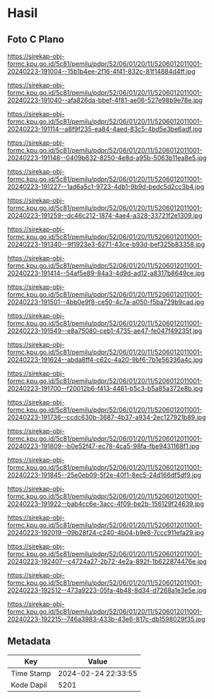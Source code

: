 # Hasil

## Foto C Plano

https://sirekap-obj-formc.kpu.go.id/5c81/pemilu/pdpr/52/06/01/20/11/5206012011001-20240223-191004--15b1b4ee-2f16-4f41-832c-81f14884d4ff.jpg

https://sirekap-obj-formc.kpu.go.id/5c81/pemilu/pdpr/52/06/01/20/11/5206012011001-20240223-191040--afa826da-bbef-4f81-ae06-527e98b9e78e.jpg

https://sirekap-obj-formc.kpu.go.id/5c81/pemilu/pdpr/52/06/01/20/11/5206012011001-20240223-191114--a8f9f235-ea84-4aed-83c5-4bd5e3be6adf.jpg

https://sirekap-obj-formc.kpu.go.id/5c81/pemilu/pdpr/52/06/01/20/11/5206012011001-20240223-191148--0409b632-8250-4e8d-a95b-5063b11ea8e5.jpg

https://sirekap-obj-formc.kpu.go.id/5c81/pemilu/pdpr/52/06/01/20/11/5206012011001-20240223-191227--1ad6a5c1-9723-4db1-9b9d-bedc5d2cc3b4.jpg

https://sirekap-obj-formc.kpu.go.id/5c81/pemilu/pdpr/52/06/01/20/11/5206012011001-20240223-191259--dc46c212-1874-4ae4-a328-33721f2e1309.jpg

https://sirekap-obj-formc.kpu.go.id/5c81/pemilu/pdpr/52/06/01/20/11/5206012011001-20240223-191340--9f1923e3-6271-43ce-b93d-bef325b83358.jpg

https://sirekap-obj-formc.kpu.go.id/5c81/pemilu/pdpr/52/06/01/20/11/5206012011001-20240223-191414--54af5e89-84a3-4d9d-ad12-a8317b8649ce.jpg

https://sirekap-obj-formc.kpu.go.id/5c81/pemilu/pdpr/52/06/01/20/11/5206012011001-20240223-191501--4bb0e9f8-ce50-4c7a-a050-f5ba729b9cad.jpg

https://sirekap-obj-formc.kpu.go.id/5c81/pemilu/pdpr/52/06/01/20/11/5206012011001-20240223-191549--e8a75080-ceb1-4735-ae47-fe047f49235f.jpg

https://sirekap-obj-formc.kpu.go.id/5c81/pemilu/pdpr/52/06/01/20/11/5206012011001-20240223-191624--abda8ff4-c62c-4a20-9bf6-7b1e56336a4c.jpg

https://sirekap-obj-formc.kpu.go.id/5c81/pemilu/pdpr/52/06/01/20/11/5206012011001-20240223-191700--f20012b6-f413-4461-b5c3-b5a85a372e8b.jpg

https://sirekap-obj-formc.kpu.go.id/5c81/pemilu/pdpr/52/06/01/20/11/5206012011001-20240223-191736--ccdc630b-3687-4b37-a934-2ec127921b89.jpg

https://sirekap-obj-formc.kpu.go.id/5c81/pemilu/pdpr/52/06/01/20/11/5206012011001-20240223-191809--b0e52f47-ec78-4ca5-98fa-fbe9431168f1.jpg

https://sirekap-obj-formc.kpu.go.id/5c81/pemilu/pdpr/52/06/01/20/11/5206012011001-20240223-191845--25e0eb09-5f2e-40f1-8ec5-24d166df5df9.jpg

https://sirekap-obj-formc.kpu.go.id/5c81/pemilu/pdpr/52/06/01/20/11/5206012011001-20240223-191922--bab4cc6e-3acc-4f09-be2b-156129f24639.jpg

https://sirekap-obj-formc.kpu.go.id/5c81/pemilu/pdpr/52/06/01/20/11/5206012011001-20240223-192019--09b28f24-c240-4b04-b9e8-7ccc911efa29.jpg

https://sirekap-obj-formc.kpu.go.id/5c81/pemilu/pdpr/52/06/01/20/11/5206012011001-20240223-192407--c4724a27-2b72-4e2a-892f-1b622874476e.jpg

https://sirekap-obj-formc.kpu.go.id/5c81/pemilu/pdpr/52/06/01/20/11/5206012011001-20240223-192512--473a9223-05fa-4b48-8d34-d7268a1e3e5e.jpg

https://sirekap-obj-formc.kpu.go.id/5c81/pemilu/pdpr/52/06/01/20/11/5206012011001-20240223-192215--746a3983-433b-43e6-817c-db1598029f35.jpg


## Metadata

| Key        | Value               |
| ---------- | ------------------- |
| Time Stamp | 2024-02-24 22:33:55 |
| Kode Dapil | 5201                |



